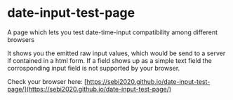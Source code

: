 # date-input-test-page
A page which lets you test date-time-input compatibility among different browsers

It shows you the emitted raw input values, which would be send to a server if contained in a html form.
If a field shows up as a simple text field the corrosponding input field is not supported by your browser.

Check your browser here: [https://sebi2020.github.io/date-input-test-page/](https://sebi2020.github.io/date-input-test-page/)
